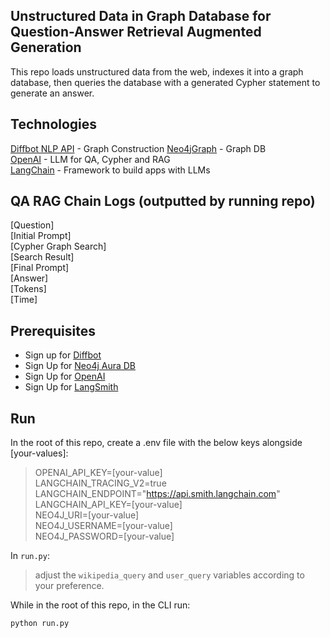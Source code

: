 ## Unstructured Data in Graph Database for Question-Answer Retrieval Augmented Generation

This repo loads unstructured data from the web, indexes it into a graph database, then queries the database with a generated Cypher statement to generate an answer.

## Technologies

[Diffbot NLP API](https://python.langchain.com/v0.2/docs/integrations/graphs/diffbot/#diffbot-nlp-api) - Graph Construction
[Neo4jGraph](https://python.langchain.com/v0.2/docs/integrations/graphs/neo4j_cypher/) - Graph DB  
[OpenAI](https://openai.com/) - LLM for QA, Cypher and RAG  
[LangChain](https://www.langchain.com/) - Framework to build apps with LLMs  

## QA RAG Chain Logs (outputted by running repo)

[Question]  
[Initial Prompt]  
[Cypher Graph Search]  
[Search Result]  
[Final Prompt]  
[Answer]  
[Tokens]  
[Time]  

## Prerequisites

- Sign up for [Diffbot](https://www.diffbot.com/)
- Sign Up for [Neo4j Aura DB](https://neo4j.com/cloud/platform/aura-graph-database)
- Sign Up for [OpenAI](https://platform.openai.com/docs/quickstart/account-setup) 
- Sign Up for [LangSmith](https://python.langchain.com/v0.1/docs/get_started/quickstart/#langsmith)

## Run

In the root of this repo, create a .env file with the below keys alongside [your-values]:

> OPENAI_API_KEY=[your-value]  
> LANGCHAIN_TRACING_V2=true  
> LANGCHAIN_ENDPOINT="https://api.smith.langchain.com"  
> LANGCHAIN_API_KEY=[your-value]  
> NEO4J_URI=[your-value]  
> NEO4J_USERNAME=[your-value]  
> NEO4J_PASSWORD=[your-value]  

In `run.py`:
> adjust the `wikipedia_query` and `user_query` variables according to your preference.

While in the root of this repo, in the CLI run:

```python run.py```